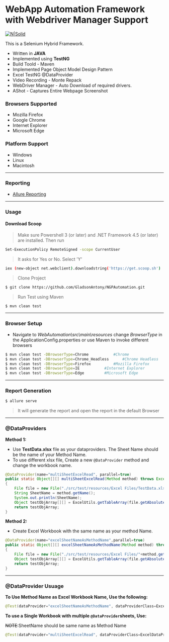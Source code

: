# WebApp Automation Framework with Webdriver Manager Support

[![N|Solid](http://www.seleniumhq.org/images/selenium-logo.png)](http://www.seleniumhq.org/) 

This is a Selenium Hybrid Framework.
 - Written in **JAVA**
 - Implemented using **TestNG**
 - Build Toold - Maven
 - Implemented Page Object Model Design Pattern
 - Excel TestNG @DataProvider
 - Video Recording - Monte Repack
 - WebDriver Manager - Auto Download of required drivers. 
 - AShot - Captures Entire Webpage Screenshot

### Browsers Supported
 - Mozilla Firefox
 - Google Chrome
 - Internet Explorer
 - Microsoft Edge

### Platform Support
 - Windows
 - Linux
 - Macintosh

---
### Reporting
 - [Allure Reporting](https://docs.qameta.io/allure/)
 
---
### Usage

#### Download Scoop

>Make sure Powershell 3 (or later) and .NET Framework 4.5 (or later) are installed. Then run
```sh
Set-ExecutionPolicy RemoteSigned -scope CurrentUser
```
> It asks for Yes or No. Select 'Y'
```sh
iex (new-object net.webclient).downloadstring('https://get.scoop.sh')
```
> Clone Project
```sh
$ git clone https://github.com/GladsonAntony/NGPAutomation.git
```
> Run Test using Maven
```sh
$ mvn clean test
```
---
### Browser Setup
 - Navigate to *WebAutomation\src\main\resources* change *BrowserType* in the ApplicationConfig.properties
 or use Maven to invoke different browsers

```sh
$ mvn clean test -DBrowserType=Chrome			#Chrome
$ mvn clean test -DBrowserType=Chrome_Headless		#Chrome Headless
$ mvn clean test -DBrowserType=Firefox			#Mozilla Firefox
$ mvn clean test -DBrowserType=IE			#Internet Explorer
$ mvn clean test -DBrowserType=Edge			#Microsoft Edge
```
---
### Report Generation
```sh
$ allure serve
```
> It will generate the report and open the report in the default Browser
---

### @DataProviders

**__Method 1:__** 
 - Use **TestData.xlsx** file as your dataproviders. The Sheet Name should be the name of your Method Name.
 - To use different xlsx file, Create a new `@DataProvider` method and change the workbook name.
```java
@DataProvider(name="multiSheetExcelRead", parallel=true)
public static Object[][] multiSheetExcelRead(Method method) throws Exception
{
	File file = new File("./src/test/resources/Excel Files/TestData.xlsx");
	String SheetName = method.getName();
	System.out.println(SheetName);
	Object testObjArray[][] = ExcelUtils.getTableArray(file.getAbsolutePath(), SheetName);
	return testObjArray;
}
```

**__Method 2:__**
 - Create Excel Workbook with the same name as your method Name.
```java
@DataProvider(name="excelSheetNameAsMethodName",parallel=true)
public static Object[][] excelSheetNameAsMethodName(Method method) throws Exception
{
	File file = new File("./src/test/resources/Excel Files/"+method.getName()+".xlsx");
	Object testObjArray[][] = ExcelUtils.getTableArray(file.getAbsolutePath());
	return testObjArray;
}
 ```
 ---
 
 ### @DataProvider Usuage
 
__To Use Method Name as Excel Workbook Name, Use the following:__
```java
@Test(dataProvider="excelSheetNameAsMethodName", dataProviderClass=ExcelDataProvider.class)
```

__To use a Single Workbook with multiple `@DataProvider`sheets, Use:__

~~NOTE~~:SheetName should be same name as Method Name
```java
@Test(dataProvider="multiSheetExcelRead", dataProviderClass=ExcelDataProvider.class)
```
